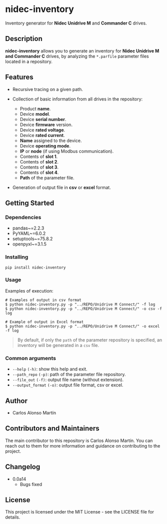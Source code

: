 # nidec-inventory

Inventory generator for **Nidec Unidrive M** and **Commander C** drives.

## Description

**nidec-inventory** allows you to generate an inventory for **Nidec Unidrive M and Commander C** drives, by analyzing the `*.parfile` parameter files located in a repository.

## Features

- Recursive tracing on a given path.
- Collection of basic information from all drives in the repository:

    - Product **name**.
    - Device **model**.
    - Device **serial number**.
    - Device **firmware** version.
    - Device **rated voltage**.
    - Device **rated current**.
    - **Name** assigned to the device.
    - Device **operating mode**.
    - **IP** or **node** (if using Modbus communication).
    - Contents of **slot 1**.
    - Contents of **slot 2**.
    - Contents of **slot 3**.
    - Contents of **slot 4**.
    - **Path** of the parameter file.

- Generation of output file in **csv** or **excel** format.

## Getting Started

### Dependencies

- pandas~=2.2.3
- PyYAML~=6.0.2
- setuptools~=75.8.2
- openpyxl~=3.1.5

### Installing

```shell
pip install nidec-inventory
```

### Usage

Examples of execution:

```shell
# Examples of output in csv format
$ python nidec-inventory.py -p "../REPO/Unidrive M Connect/" -f log
$ python nidec-inventory.py -p "../REPO/Unidrive M Connect/" -o csv -f log
```

```suelo
# Example of output in Excel format
$ python nidec-inventory.py -p "../REPO/Unidrive M Connect/" -o excel -f log
```

> By default, if only the `path` of the parameter repository is specified, an inventory will be generated in a `csv` file.

### Common arguments

- `--help` `(-h)`: show this help and exit.
- `--path_repo` `(-p)`: path of the parameter file repository.
- `--file_out` `(-f)`: output file name (without extension).
- `--output_format` `(-o)`: output file format, csv or excel.

## Author

- Carlos Alonso Martín

## Contributors and Maintainers

The main contributor to this repository is Carlos Alonso Martín. You can reach out to them for more information and guidance on contributing to the project. 

## Changelog

* 0.0a14
    * Bugs fixed 

## License

This project is licensed under the MIT License - see the LICENSE file for details.